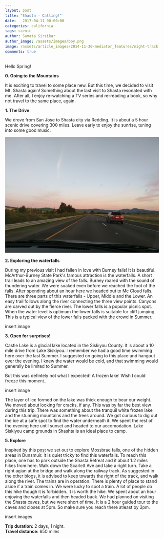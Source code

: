 ```yaml
---
layout: post
title: "Shasta - Calling!"
date:   2017-04-11 00:00:00
categories: california
tags: scenic
author: Samata Sirsikar
author_image: /assets/images/boy.png
image: /assets/article_images/2014-11-30-mediator_features/night-track.jpg
comments: true
---
```

Hello Spring! 

<b>0. Going to the Mountains </b>

It is exciting to travel to some place new. But this time, we decided to visit Mt. Shasta again! Something about the last visit to Shasta resonated with me. After all, I enjoy re-watching a TV series and re-reading a book, so why not travel to the same place, again.

<b>1. The Drive</b>

We drove from San Jose to Shasta city via Redding. It is about a 5 hour scenic drive covering 300 miles. Leave early to enjoy the sunrise, tuning into some good music.

![sunrise](assets/article_images/2017-04-11-shasta-calling/sunrise.jpg)

<b>2. Exploring the waterfalls</b>

During my previous visit I had fallen in love with Burney falls! It is beautiful. McArthur-Burney State Park's famous attraction is the waterfalls. A short trail leads to an amazing view of the falls. Burney roared with the sound of thundering water. We were soaked even before we reached the foot of the falls. After spending about an hour here we headed out to Mc Cloud falls. There are three parts of this waterfalls - Upper, Middle and the Lower. An easy trail follows along the river connecting the three view points. Canyons are carved out by the fierce river. The lower falls is a popular picnic spot. When the water level is optimum the lower falls is suitable for cliff jumping. This is a typical view of the lower falls packed with the crowd in Summer.  

insert image

<b>3. Open for surprises!</b>

Castle Lake is a glacial lake located in the Siskiyou County. It is about a 10 mile drive from Lake Siskiyou. I remember we had a good time swimming here over the last Summer. I suggested on going to this place and hangout over the evening. I knew the water would be cold, and that swimming would generally be limited to Summer. 

But this was defintely not what I expected! A frozen lake! Wish I could freeze this moment.. 

insert image

The layer of ice formed on the lake was thick enough to bear our weight. We moved about looking for cracks, if any. This was by far the best view during this trip. There was something about the tranquil white frozen lake and the stunning mountains and the trees around. We got curious to dig out the ice at a safe spot to find the water underneath it. We spent the rest of the evening here until sunset and headed to our accomodation. Lake Siskiyou camp grounds in Shashta is an ideal place to camp. 

<b>5. Explore</b>

Inspired by this <a href="http://ijpr.org/post/mossbrae-forbidden-falls-dunsmuir#stream/0">post</a> we set out to explore Mossbrae falls, one of the hidden areas in Dunsmuir. It is quiet tricky to find this waterfalls. To reach this place, one has to park outside the Shasta Retreat and it about 1.2 miles hikes from here. Walk down the Scarlett Ave and take a right turn. Take a right agian at the bridge and walk along the railway track. As suggested in the other blogs, it is advised to keep towards the right of the track, and walk along the river. The trains are in operation. There is plenty of place to stand aside if a train comes in. We were lucky to spot a train. A lot of people do this hike though it is forbidden. It is worth the hike. We spent about an hour enjoying the waterfalls and then headed back. We had planned on visiting the Shasta caves, but we were short of time. It is a 2 hour guided tour to the caves and closes at 5pm. So make sure you reach there atleast by 3pm.

insert images

**Trip duration:**  2 days, 1 night.  
**Travel distance:**  650 miles  





